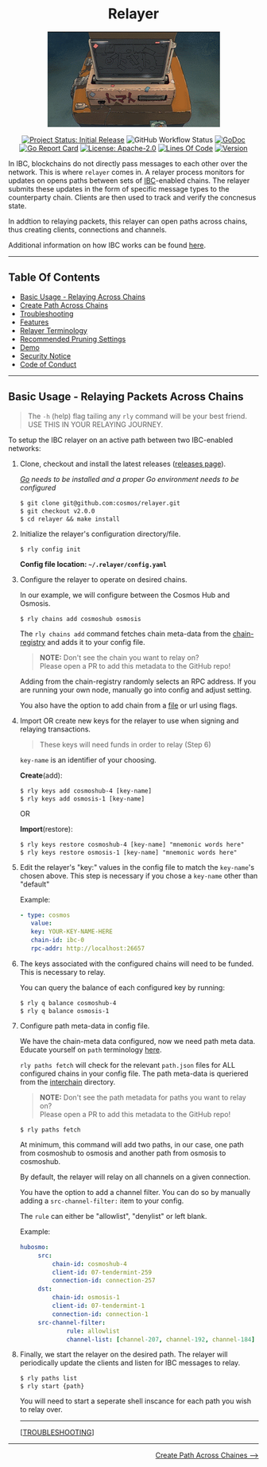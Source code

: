 <div align="center">
  <h1>Relayer</h1>

![banner](./docs/images/comp.gif)

[![Project Status: Initial Release](https://img.shields.io/badge/repo%20status-active-green.svg?style=flat-square)](https://www.repostatus.org/#active)
![GitHub Workflow Status](https://github.com/cosmos/relayer/actions/workflows/build.yml/badge.svg)
[![GoDoc](https://img.shields.io/badge/godoc-reference-blue?style=flat-square&logo=go)](https://godoc.org/github.com/cosmos/relayer)
[![Go Report Card](https://goreportcard.com/badge/github.com/cosmos/relayer)](https://goreportcard.com/report/github.com/cosmos/relayer)
[![License: Apache-2.0](https://img.shields.io/github/license/cosmos/relayer.svg?style=flat-square)](https://github.com/cosmos/relayer/blob/main/LICENSE)
[![Lines Of Code](https://img.shields.io/tokei/lines/github/cosmos/relayer?style=flat-square)](https://github.com/cosmos/relayer)
[![Version](https://img.shields.io/github/tag/cosmos/relayer.svg?style=flat-square)](https://github.com/cosmos/relayer/latest)
</div>

In IBC, blockchains do not directly pass messages to each other over the network. This is where `relayer` comes in. 
A relayer process monitors for updates on opens paths between sets of [IBC](https://ibcprotocol.org/)-enabled chains.
The relayer submits these updates in the form of specific message types to the counterparty chain. Clients are then used to 
track and verify the concnesus state.

In addtion to relaying packets, this relayer can open paths across chains, thus creating clients, connections and channels.

Additional information on how IBC works can be found [here]().

---

## Table Of Contents
- [Basic Usage - Relaying Across Chains](#Basic-Usage-Relaying-Packets-Across-Chains)
- [Create Path Across Chains](docs/create-path-across-chain.md)
- [Troubleshooting](docs/troubleshooting.md)
- [Features](docs/features.md)
- [Relayer Terminology](#relayer-terminology)
- [Recommended Pruning Settings](docs/node_pruning.md)
- [Demo](docs/demo.md)
- [Security Notice](docs/sec-and_code-of-conduct.md#security-notice)
- [Code of Conduct](docs/sec-and_code-of-conduct.md#code-of-conduct)

---

## Basic Usage - Relaying Packets Across Chains

>The `-h` (help) flag tailing any `rly` command will be your best friend. USE THIS IN YOUR RELAYING JOURNEY.

To setup the IBC relayer on an active path between two IBC-enabled networks:

1. Clone, checkout and install the latest releases ([releases page](https://github.com/cosmos/relayer/releases)).

   *[Go](https://go.dev/doc/install) needs to be installed and a proper Go environment needs to be configured*

    ```
    $ git clone git@github.com:cosmos/relayer.git
    $ git checkout v2.0.0
    $ cd relayer && make install
    ```

2. Initialize the relayer's configuration directory/file.
   
   ```shell
   $ rly config init
   ```
   **Config file location: `~/.relayer/config.yaml`**


3. Configure the relayer to operate on desired chains.
   
   In our example, we will configure between the Cosmos Hub and Osmosis.
   
   ```shell
   $ rly chains add cosmoshub osmosis
   ```
   The `rly chains add` command fetches chain meta-data from the [chain-registry](https://github.com/cosmos/chain-registry) and adds it to your config file.
   > **NOTE:** Don't see the chain you want to relay on?   
   > Please open a PR to add this metadata to the GitHub repo!
   
   Adding from the chain-registry randomly selects an RPC address. If you are running your own node, manually go into config and adjust setting.
   
   You also have the option to add chain from a [file](configs/demo/chains/ibc-0.json) or url using flags.

4. Import OR create new keys for the relayer to use when signing and relaying transactions.

   >These keys will need funds in order to relay (Step 6)
   
   `key-name` is an identifier of your choosing.    

   **Create**(add):
   
    ```shell
    $ rly keys add cosmoshub-4 [key-name]  
    $ rly keys add osmosis-1 [key-name]  
    ```
      OR

   **Import**(restore):
   ```shell
   $ rly keys restore cosmoshub-4 [key-name] "mnemonic words here"
   $ rly keys restore osmosis-1 [key-name] "mnemonic words here"
   ```

5. Edit the relayer's "key:" values in the config file to match the `key-name`'s chosen above. This step is necessary if you chose a `key-name` other than "default" 

   Example:
      ```yaml
      - type: cosmos
         value:
         key: YOUR-KEY-NAME-HERE
         chain-id: ibc-0
         rpc-addr: http://localhost:26657
      ```

6. The keys associated with the configured chains will need to be funded. This is necessary to relay.
   
   You can query the balance of each configured key by running:

   ```shell
   $ rly q balance cosmoshub-4
   $ rly q balance osmosis-1
   ```

7. Configure path meta-data in config file. 

   We have the chain-meta data configured, now we need path meta data. Educate yourself on `path` terminology [here](docs/troubleshooting.md).

   `rly paths fetch` will check for the relevant `path.json` files for ALL configured chains in your config file. The path meta-data is queriered from the [interchain](https://github.com/cosmos/relayer/tree/main/interchain) directory.

    > **NOTE:** Don't see the path metadata for paths you want to relay on?   
    > Please open a PR to add this metadata to the GitHub repo!

     ```shell
     $ rly paths fetch
     ```

   At minimum, this command will add two paths, in our case, one path from cosmoshub to osmosis and another path from osmosis to cosmoshub. 

   By default, the relayer will relay on all channels on a given connection. 
   
   You have the option to add a channel filter. You can do so by manually adding a `src-channel-filter:` item to your config.

   The `rule` can either be "allowlist", "denylist" or left blank.

   Example:

   ```yaml
   hubosmo:
        src:
            chain-id: cosmoshub-4
            client-id: 07-tendermint-259
            connection-id: connection-257
        dst:
            chain-id: osmosis-1
            client-id: 07-tendermint-1
            connection-id: connection-1
        src-channel-filter:
                rule: allowlist
                channel-list: [channel-207, channel-192, channel-184]  
   ```

8. Finally, we start the relayer on the desired path. 
    The relayer will periodically update the clients and listen for IBC messages to relay.

    ```shell
    $ rly paths list
    $ rly start {path}
    ```
   
   You will need to start a seperate shell inscance for each path you wish to relay over. 

   ---
   
   [[TROUBLESHOOTING](docs/troubleshooting.md)]

---

<div style="text-align: right"> <a href="./docs/create-path-across-chain.md">Create Path Across Chaines --></a> </div>